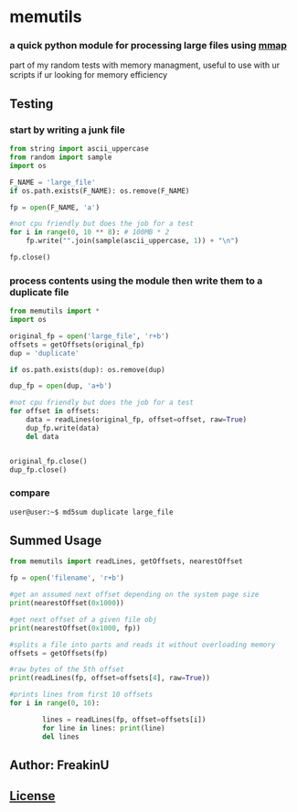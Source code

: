 # memutils

### a quick python module for processing large files using [mmap](https://docs.python.org/3/library/mmap.html)

part of my random tests with memory managment,  useful to use with ur scripts if ur looking for memory efficiency 

## Testing

### start by writing a junk file

```python
from string import ascii_uppercase
from random import sample
import os

F_NAME = 'large_file'
if os.path.exists(F_NAME): os.remove(F_NAME)

fp = open(F_NAME, 'a')

#not cpu friendly but does the job for a test
for i in range(0, 10 ** 8): # 100MB * 2 
	fp.write("".join(sample(ascii_uppercase, 1)) + "\n")

fp.close()

```

### process contents using the module then write them to a duplicate file

```python
from memutils import *
import os

original_fp = open('large_file', 'r+b')
offsets = getOffsets(original_fp)
dup = 'duplicate'

if os.path.exists(dup): os.remove(dup)

dup_fp = open(dup, 'a+b')

#not cpu friendly but does the job for a test
for offset in offsets:
	data = readLines(original_fp, offset=offset, raw=True)
	dup_fp.write(data)
	del data


original_fp.close()
dup_fp.close()

```

### compare 

```sh
user@user:~$ md5sum duplicate large_file 
```

## Summed Usage

```python
from memutils import readLines, getOffsets, nearestOffset

fp = open('filename', 'r+b')

#get an assumed next offset depending on the system page size
print(nearestOffset(0x1000)) 

#get next offset of a given file obj
print(nearestOffset(0x1000, fp)) 

#splits a file into parts and reads it without overloading memory
offsets = getOffsets(fp) 

#raw bytes of the 5th offset
print(readLines(fp, offset=offsets[4], raw=True))

#prints lines from first 10 offsets
for i in range(0, 10):

        lines = readLines(fp, offset=offsets[i])
        for line in lines: print(line)
        del lines 
```

## Author: FreakinU
## [License](https://github.com/FreakinU/memutils/blob/main/LICENSE)
